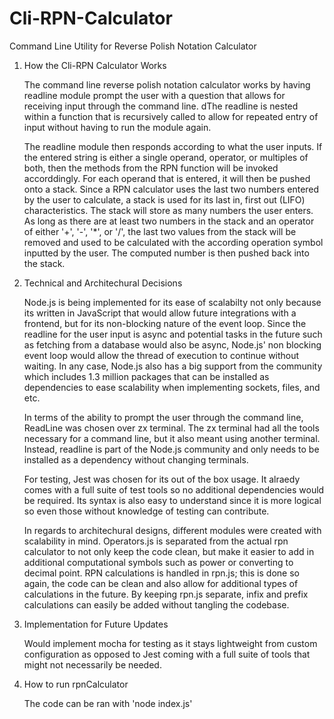 # Cli-RPN-Calculator
Command Line Utility for Reverse Polish Notation Calculator


1) How the Cli-RPN Calculator Works

    The command line reverse polish notation calculator works by having readline module prompt the user with a question that allows for receiving input through the command line. dThe readline is nested within a function that is recursively called to allow for repeated entry of input without having to run the module again. 

    The readline module then responds according to what the user inputs. If the entered string is either a single operand, operator, or multiples of both, then the methods from the RPN function will be invoked accorddingly. For each operand that is entered, it will then be pushed onto a stack. Since a RPN calculator uses the last two numbers entered by the user to calculate, a stack is used for its last in, first out (LIFO) characteristics. The stack will store as many numbers the user enters. As long as there are at least two numbers in the stack and an operator of either '+', '-', '*', or '/', the last two values from the stack will be removed and used to be calculated with the according operation symbol inputted by the user. The computed number is then pushed back into the stack. 



2) Technical and Architechural Decisions

    Node.js is being implemented for its ease of scalabilty not only because its written in JavaScript that would allow future integrations with a frontend, but for its non-blocking nature of the event loop. Since the readline for the user input is async and potential tasks in the future such as fetching from a database would also be async, Node.js' non blocking event loop would allow the thread of execution to continue without waiting. In any case, Node.js also has a big support from the community which includes 1.3 million packages that can be installed as dependencies to ease scalability when implementing sockets, files, and etc.

    In terms of the ability to prompt the user through the command line, ReadLine was chosen over zx terminal. The zx terminal had all the tools necessary for a command line, but it also meant using another terminal. Instead, readline is part of the Node.js community and only needs to be installed as a dependency without changing terminals. 

    For testing, Jest was chosen for its out of the box usage. It alraedy comes with a full suite of test tools so no additional dependencies would be required. Its syntax is also easy to understand since it is more logical so even those without knowledge of testing can contribute.

    In regards to architechural designs, different modules were created with scalability in mind. Operators.js is separated from the actual rpn calculator to not only keep the code clean, but make it easier to add in additional computational symbols such as power or converting to decimal point. RPN calculations is handled in rpn.js; this is done so again, the code can be clean and also allow for additional types of calculations in the future. By keeping rpn.js separate, infix and prefix calculations can easily be added without tangling the codebase. 


3) Implementation for Future Updates

    Would implement mocha for testing as it stays lightweight from custom configuration as opposed to Jest coming with a full suite of tools that might not necessarily be needed. 

4) How to run rpnCalculator

    The code can be ran with 'node index.js'

